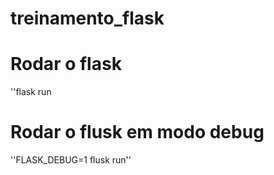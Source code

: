 # treinamento_flask

# Rodar o flask 
''flask run

# Rodar o flusk em modo debug
''FLASK_DEBUG=1 flusk run''
